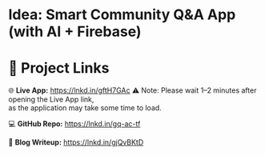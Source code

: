 # Idea: Smart Community Q&A App (with AI + Firebase)

# 🔗 Project Links

🌐 **Live App:** <https://lnkd.in/gftH7GAc> 
⚠️ Note: Please wait 1–2 minutes after opening the Live App link,  
as the application may take some time to load.

💻 **GitHub Repo:** <https://lnkd.in/gq-ac-tf>

📝 **Blog Writeup:** <https://lnkd.in/gjQvBKtD>

